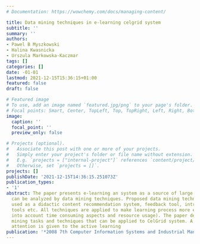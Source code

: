 ```yaml
---
# Documentation: https://wowchemy.com/docs/managing-content/

title: Data mining techniques in e-learning celgrid system
subtitle: ''
summary: ''
authors:
- Pawel B Myszkowski
- Halina Kwasnicka
- Urszula Markowska-Kaczmar
tags: []
categories: []
date: -01-01
lastmod: 2021-12-15T15:36:15+01:00
featured: false
draft: false

# Featured image
# To use, add an image named `featured.jpg/png` to your page's folder.
# Focal points: Smart, Center, TopLeft, Top, TopRight, Left, Right, BottomLeft, Bottom, BottomRight.
image:
  caption: ''
  focal_point: ''
  preview_only: false

# Projects (optional).
#   Associate this post with one or more of your projects.
#   Simply enter your project's folder or file name without extension.
#   E.g. `projects = ["internal-project"]` references `content/project/deep-learning/index.md`.
#   Otherwise, set `projects = []`.
projects: []
publishDate: '2021-12-15T14:36:15.251073Z'
publication_types:
- '1'
abstract: The paper presents e-learning an system as a source of large datasets that
  can be analyzed by data mining techniques. Proposed data mining techniques can be
  used as a didactic content recommendation system, feedback tool, intrusion detection
  tools etc. All techniques are applied to make learning process more effective (taking
  into account time consuming aspects and resource usage). The paper describes data
  mining tasks and techniques that can be applied to CelGrid system. A particular
  attention is given to the active learning
publication: '*2008 7th Computer Information Systems and Industrial Management Applications*'
---
```

